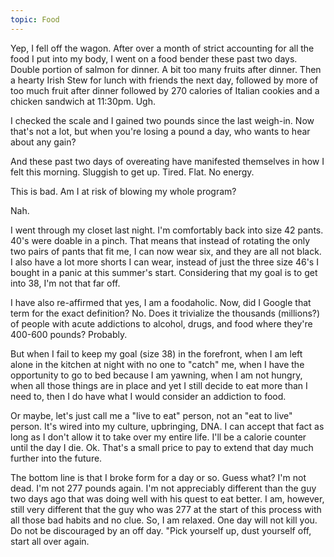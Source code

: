 ```yaml
---
topic: Food
---
```

Yep, I fell off the wagon. After over a month of strict accounting for all the food I put into my body, I went on a food bender these past two days. Double portion of salmon for dinner. A bit too many fruits after dinner. Then a hearty Irish Stew for lunch with friends the next day, followed by more of too much fruit after dinner followed by 270 calories of Italian cookies and a chicken sandwich at 11:30pm. Ugh.

I checked the scale and I gained two pounds since the last weigh-in. Now that's not a lot, but when you're losing a pound a day, who wants to hear about any gain?

And these past two days of overeating have manifested themselves in how I felt this morning. Sluggish to get up. Tired. Flat. No energy.

This is bad. Am I at risk of blowing my whole program?

Nah.

I went through my closet last night. I'm comfortably back into size 42 pants. 40's were doable in a pinch.  That means that instead of rotating the only two pairs of pants that fit me, I can now wear six, and they are all not black. I also have a lot more shorts I can wear, instead of just the three size 46's I bought in a panic at this summer's start. Considering that my goal is to get into 38, I'm not that far off.

I have also re-affirmed that yes, I am a foodaholic. Now, did I Google that term for the exact definition? No. Does it trivialize the thousands (millions?) of people with acute addictions to alcohol, drugs, and food where they're 400-600 pounds? Probably.

But when I fail to keep my goal (size 38) in the forefront, when I am left alone in the kitchen at night with no one to "catch" me, when I have the opportunity to go to bed because I am yawning, when I am not hungry, when all those things are in place and yet I still decide to eat more than I need to, then I do have what I would consider an addiction to food.

Or maybe, let's just call me a "live to eat" person, not an "eat to live" person. It's wired into my culture, upbringing, DNA. I can accept that fact as long as I don't allow it to take over my entire life. I'll be a calorie counter until the day I die. Ok. That's a small price to pay to extend that day much further into the future.

The bottom line is that I broke form for a day or so. Guess what? I'm not dead. I'm not 277 pounds again. I'm not appreciably different than the guy two days ago that was doing well with his quest to eat better. I am, however, still very different that the guy who was 277 at the start of this process with all those bad habits and no clue. So, I am relaxed. One day will not kill you. Do not be discouraged by an off day. "Pick yourself up, dust yourself off, start all over again.
